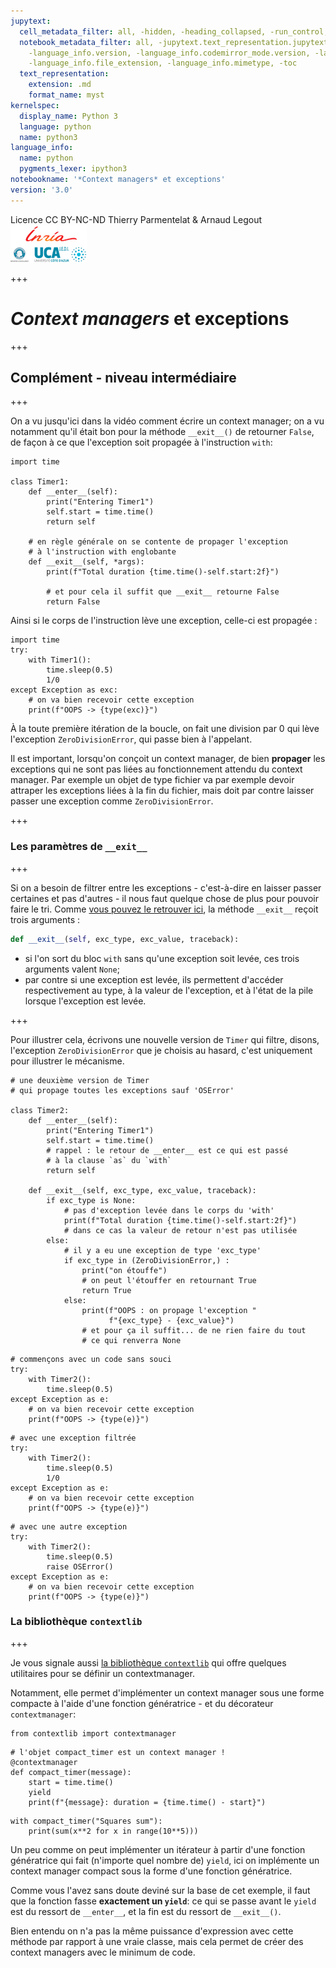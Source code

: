 ```yaml
---
jupytext:
  cell_metadata_filter: all, -hidden, -heading_collapsed, -run_control, -trusted
  notebook_metadata_filter: all, -jupytext.text_representation.jupytext_version, -jupytext.text_representation.format_version,
    -language_info.version, -language_info.codemirror_mode.version, -language_info.codemirror_mode,
    -language_info.file_extension, -language_info.mimetype, -toc
  text_representation:
    extension: .md
    format_name: myst
kernelspec:
  display_name: Python 3
  language: python
  name: python3
language_info:
  name: python
  pygments_lexer: ipython3
notebookname: '*Context managers* et exceptions'
version: '3.0'
---
```


<div class="licence">
<span>Licence CC BY-NC-ND</span>
<span>Thierry Parmentelat &amp; Arnaud Legout</span>
<span><img src="media/both-logos-small-alpha.png" /></span>
</div>

+++

# *Context managers* et exceptions

+++

## Complément - niveau intermédiaire

+++

On a vu jusqu'ici dans la vidéo comment écrire un context manager; on a vu notamment qu'il était bon pour la méthode `__exit__()` de retourner `False`, de façon à ce que l'exception soit propagée à l'instruction `with`:

```{code-cell} ipython3
import time

class Timer1:
    def __enter__(self):
        print("Entering Timer1")
        self.start = time.time()
        return self
    
    # en règle générale on se contente de propager l'exception 
    # à l'instruction with englobante
    def __exit__(self, *args):
        print(f"Total duration {time.time()-self.start:2f}")

        # et pour cela il suffit que __exit__ retourne False
        return False
```

Ainsi si le corps de l'instruction lève une exception, celle-ci est propagée :

```{code-cell} ipython3
import time
try:
    with Timer1():
        time.sleep(0.5)
        1/0
except Exception as exc:
    # on va bien recevoir cette exception
    print(f"OOPS -> {type(exc)}")
```

À la toute première itération de la boucle, on fait une division par 0 qui lève l'exception `ZeroDivisionError`, qui passe bien à l'appelant.

Il est important, lorsqu'on conçoit un context manager, de bien **propager** les exceptions qui ne sont pas liées au fonctionnement attendu du context manager. Par exemple un objet de type fichier va par exemple devoir attraper les exceptions liées à la fin du fichier, mais doit par contre laisser passer une exception comme `ZeroDivisionError`.

+++

### Les paramètres de `__exit__`

+++

Si on a besoin de filtrer entre les exceptions - c'est-à-dire en laisser passer certaines et pas d'autres - il nous faut quelque chose de plus pour pouvoir faire le tri. 
Comme [vous pouvez le retrouver ici](https://docs.python.org/3/reference/datamodel.html#with-statement-context-managers), la méthode `__exit__` reçoit trois arguments :

```python
def __exit__(self, exc_type, exc_value, traceback):
```

* si l'on sort du bloc `with` sans qu'une exception soit levée, ces trois arguments valent `None`;
* par contre si une exception est levée, ils permettent d'accéder respectivement au type, à la valeur de l'exception, et à l'état de la pile lorsque l'exception est levée.

+++

Pour illustrer cela, écrivons une nouvelle version de `Timer` qui filtre, disons, l'exception `ZeroDivisionError` que je choisis au hasard, c'est uniquement pour illustrer le mécanisme.

```{code-cell} ipython3
# une deuxième version de Timer
# qui propage toutes les exceptions sauf 'OSError'

class Timer2:
    def __enter__(self):
        print("Entering Timer1")
        self.start = time.time()
        # rappel : le retour de __enter__ est ce qui est passé
        # à la clause `as` du `with`
        return self
    
    def __exit__(self, exc_type, exc_value, traceback):
        if exc_type is None:
            # pas d'exception levée dans le corps du 'with'
            print(f"Total duration {time.time()-self.start:2f}")
            # dans ce cas la valeur de retour n'est pas utilisée
        else:
            # il y a eu une exception de type 'exc_type'
            if exc_type in (ZeroDivisionError,) :
                print("on étouffe")
                # on peut l'étouffer en retournant True
                return True
            else:
                print(f"OOPS : on propage l'exception "
                      f"{exc_type} - {exc_value}")
                # et pour ça il suffit... de ne rien faire du tout
                # ce qui renverra None 
```

```{code-cell} ipython3
# commençons avec un code sans souci
try:
    with Timer2():
        time.sleep(0.5)
except Exception as e:
    # on va bien recevoir cette exception
    print(f"OOPS -> {type(e)}")
```

```{code-cell} ipython3
# avec une exception filtrée
try:
    with Timer2():
        time.sleep(0.5)
        1/0
except Exception as e:
    # on va bien recevoir cette exception
    print(f"OOPS -> {type(e)}")
```

```{code-cell} ipython3
# avec une autre exception 
try:
    with Timer2():
        time.sleep(0.5)
        raise OSError()
except Exception as e:
    # on va bien recevoir cette exception
    print(f"OOPS -> {type(e)}")
```

### La bibliothèque `contextlib`

+++

Je vous signale aussi [la bibliothèque `contextlib`](https://docs.python.org/3/library/contextlib.html) qui offre quelques utilitaires pour se définir un contextmanager.

Notamment, elle permet d'implémenter un context manager sous une forme compacte à l'aide d'une fonction génératrice - et du décorateur `contextmanager`:

```{code-cell} ipython3
from contextlib import contextmanager
```

```{code-cell} ipython3
# l'objet compact_timer est un context manager !
@contextmanager
def compact_timer(message):
    start = time.time()
    yield
    print(f"{message}: duration = {time.time() - start}")
```

```{code-cell} ipython3
with compact_timer("Squares sum"):
    print(sum(x**2 for x in range(10**5)))
```

Un peu comme on peut implémenter un itérateur à partir d'une fonction génératrice qui fait (n'importe quel nombre de) `yield`, ici on implémente un context manager compact sous la forme d'une fonction génératrice.

Comme vous l'avez sans doute deviné sur la base de cet exemple, il faut que la fonction fasse **exactement un `yield`**: ce qui se passe avant le `yield` est du ressort de `__enter__`, et la fin est du ressort de `__exit__()`. 

Bien entendu on n'a pas la même puissance d'expression avec cette méthode par rapport à une vraie classe, mais cela permet de créer des context managers avec le minimum de code.
